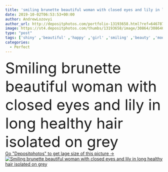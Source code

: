 ```yaml
---
title: 'smiling brunette beautiful woman with closed eyes and lily in long healthy hair isolated on grey'
date: 2019-10-02T06:53:53+00:00
author: AndrewLozovyi
author_url: http://depositphotos.com/portfolio-13193658.html?ref=64678756
image: https://st4.depositphotos.com/thumbs/13193658/image/30864/308640592/api_thumb_450.jpg?forcejpeg=true
type: "post"
tags: ['shiny' ,'beautiful' ,'happy' ,'girl' ,'smiling' ,'beauty' ,'model' ,'happiness' ,'cheerful' ,'caucasian' ,'smile' ,'hair' ,'flora' ,'flower' ,'healthy' ,'natural' ,'wellbeing' ,'brunette' ,'european' ,'emotion' ,'smooth' ,'woman' ,'emotional' ,'purity' ,'hairstyle' ,'long' ,'perfect' ,'attractive' ,'positive' ,'wellness' ,'curls' ,'haircare' ,'lily' ,'copy space' ,'one person' ,'closed eyes' ,'Studio Shot' ,'young adult' ,'Hair Care' ,'isolated on grey' ]
categories: 
  - Perfect
---
```

<div aling="center">
            <font size="60"> Smiling brunette beautiful woman with closed eyes and lily in long healthy hair isolated on grey</font>   
</div>
<div>
    <a href='https://depositphotos.com/308640592/stock-photo-smiling-brunette-beautiful-woman-closed.html?ref=64678756' target=_blank > Go "Depositphotos" to get lage size of this picture ->
        <img href='https://depositphotos.com/308640592/stock-photo-smiling-brunette-beautiful-woman-closed.html?ref=64678756' src='https://st4.depositphotos.com/13193658/30864/i/950/depositphotos_308640592-stock-photo-smiling-brunette-beautiful-woman-closed.jpg?forcejpeg=true' alt='Smiling brunette beautiful woman with closed eyes and lily in long healthy hair isolated on grey' >
    </a>
</div>
